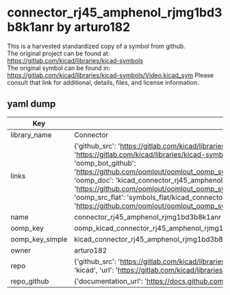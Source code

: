 # connector_rj45_amphenol_rjmg1bd3b8k1anr by arturo182  
This is a harvested standardized copy of a symbol from github.  
The original project can be found at:  
https://gitlab.com/kicad/libraries/kicad-symbols  
The original symbol can be found in:
https://gitlab.com/kicad/libraries/kicad-symbols/Video.kicad_sym
Please consult that link for additional, details, files, and license information.  
## yaml dump  
| Key | Value |  
| --- | --- |  
| library_name | Connector |  
| links | {'github_src': 'https://gitlab.com/kicad/libraries/kicad-symbols/Video.kicad_sym', 'github_src_repo': 'https://gitlab.com/kicad/libraries/kicad-symbols', 'oomp_bot': 'kicad_connector_rj45_amphenol_rjmg1bd3b8k1anr/working', 'oomp_bot_github': 'https://github.com/oomlout/oomlout_oomp_symbol_bot/tree/main/kicad_connector_rj45_amphenol_rjmg1bd3b8k1anr/working', 'oomp_doc': 'kicad_connector_rj45_amphenol_rjmg1bd3b8k1anr/working', 'oomp_doc_github': 'https://github.com/oomlout/oomlout_oomp_symbol_doc/tree/main/kicad_connector_rj45_amphenol_rjmg1bd3b8k1anr/working', 'oomp_src_flat': 'symbols_flat/kicad_connector_rj45_amphenol_rjmg1bd3b8k1anr/working', 'oomp_src_flat_github': 'https://github.com/oomlout/oomlout_oomp_symbol_src/tree/main/kicad_connector_rj45_amphenol_rjmg1bd3b8k1anr/working'} |  
| name | connector_rj45_amphenol_rjmg1bd3b8k1anr |  
| oomp_key | oomp_kicad_connector_rj45_amphenol_rjmg1bd3b8k1anr |  
| oomp_key_simple | kicad_connector_rj45_amphenol_rjmg1bd3b8k1anr |  
| owner | arturo182 |  
| repo | {'github_src': 'https://gitlab.com/kicad/libraries/kicad-symbols/Video.kicad_sym', 'name': 'libraries/kicad-symbols', 'owner': 'kicad', 'url': 'https://gitlab.com/kicad/libraries/kicad-symbols'} |  
| repo_github | {'documentation_url': 'https://docs.github.com/rest/repos/repos#get-a-repository', 'message': 'Not Found'} |  

